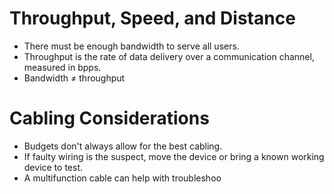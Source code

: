 # Throughput, Speed, and Distance
- There must be enough bandwidth to serve all users.
- Throughput is the rate of data delivery over a communication channel, measured in bpps.
- Bandwidth ≠ throughput

# Cabling Considerations
- Budgets don't always allow for the best cabling.
- If faulty wiring is the suspect, move the device or bring a known working device to test.
- A multifunction cable can help with troubleshoo
